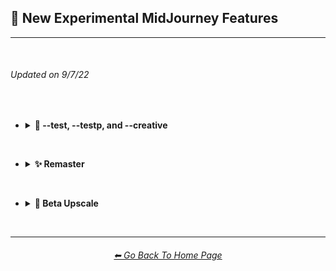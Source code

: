 <h2>🕋 New Experimental MidJourney Features</h2>

<hr><!--------------->

<br>

<h6><i>Updated on 9/7/22</i></h6>

<br>

- <details><summary><b>🧩 --test, --testp, and --creative</summary></b><p><div align="center">

    <table>
        <tr align=center valign=middle>
            <th>Style</th>
            <th width=180>--test</th>
            <th width=180>--test --creative</th>
            <th width=180>--testp</th>
            <th width=180>--testp --creative</th>
        </tr>
        <tr align=center valign=middle>
            <td>Supernova</td>
            <td>
                <img src="https://github.com/willwulfken/MidJourney-Styles-and-Keywords-Reference/blob/main/Images/Experimental_Midjourney_Features/test_and_testp_Comparison/test/Supernova.png?raw=true" width="256" />
            </td>
            <td>
                <img src="https://github.com/willwulfken/MidJourney-Styles-and-Keywords-Reference/blob/main/Images/Experimental_Midjourney_Features/test_and_testp_Comparison/test_creative/Supernova.png?raw=true" width="512" />
            </td>
            <td>
                <img src="https://github.com/willwulfken/MidJourney-Styles-and-Keywords-Reference/blob/main/Images/Experimental_Midjourney_Features/test_and_testp_Comparison/testp/Supernova.png?raw=true" width="512" />
            </td>
            <td>
                <img src="https://github.com/willwulfken/MidJourney-Styles-and-Keywords-Reference/blob/main/Images/Experimental_Midjourney_Features/test_and_testp_Comparison/testp_creative/Supernova.png?raw=true" width="512" />
            </td>
        </tr>
        <tr align=center valign=middle>
            <td>Chaotic</td>
            <td>
                <img src="https://github.com/willwulfken/MidJourney-Styles-and-Keywords-Reference/blob/main/Images/Experimental_Midjourney_Features/test_and_testp_Comparison/test/Chaotic.png?raw=true" width="256" />
            </td>
            <td>
                <img src="https://github.com/willwulfken/MidJourney-Styles-and-Keywords-Reference/blob/main/Images/Experimental_Midjourney_Features/test_and_testp_Comparison/test_creative/Chaotic.png?raw=true" width="512" />
            </td>
            <td>
                <img src="https://github.com/willwulfken/MidJourney-Styles-and-Keywords-Reference/blob/main/Images/Experimental_Midjourney_Features/test_and_testp_Comparison/testp/Chaotic.png?raw=true" width="512" />
            </td>
            <td>
                <img src="https://github.com/willwulfken/MidJourney-Styles-and-Keywords-Reference/blob/main/Images/Experimental_Midjourney_Features/test_and_testp_Comparison/testp_creative/Chaotic.png?raw=true" width="512" />
            </td>
        </tr>
        <tr align=center valign=middle>
            <td>Deep Dream</td>
            <td>
                <img src="https://github.com/willwulfken/MidJourney-Styles-and-Keywords-Reference/blob/main/Images/Experimental_Midjourney_Features/test_and_testp_Comparison/test/Deep_Dream.png?raw=true" width="256" />
            </td>
            <td>
                <img src="https://github.com/willwulfken/MidJourney-Styles-and-Keywords-Reference/blob/main/Images/Experimental_Midjourney_Features/test_and_testp_Comparison/test_creative/Deep_Dream.png?raw=true" width="512" />
            </td>
            <td>
                <img src="https://github.com/willwulfken/MidJourney-Styles-and-Keywords-Reference/blob/main/Images/Experimental_Midjourney_Features/test_and_testp_Comparison/testp/Deep_Dream.png?raw=true" width="512" />
            </td>
            <td>
                <img src="https://github.com/willwulfken/MidJourney-Styles-and-Keywords-Reference/blob/main/Images/Experimental_Midjourney_Features/test_and_testp_Comparison/testp_creative/Deep_Dream.png?raw=true" width="512" />
            </td>
        </tr>
        <tr align=center valign=middle>
            <td>Carved Lacquer</td>
            <td>
                <img src="https://github.com/willwulfken/MidJourney-Styles-and-Keywords-Reference/blob/main/Images/Experimental_Midjourney_Features/test_and_testp_Comparison/test/Carved_Lacquer.png?raw=true" width="256" />
            </td>
            <td>
                <img src="https://github.com/willwulfken/MidJourney-Styles-and-Keywords-Reference/blob/main/Images/Experimental_Midjourney_Features/test_and_testp_Comparison/test_creative/Carved_Lacquer.png?raw=true" width="512" />
            </td>
            <td>
                <img src="https://github.com/willwulfken/MidJourney-Styles-and-Keywords-Reference/blob/main/Images/Experimental_Midjourney_Features/test_and_testp_Comparison/testp/Carved_Lacquer.png?raw=true" width="512" />
            </td>
            <td>
                <img src="https://github.com/willwulfken/MidJourney-Styles-and-Keywords-Reference/blob/main/Images/Experimental_Midjourney_Features/test_and_testp_Comparison/testp_creative/Carved_Lacquer.png?raw=true" width="512" />
            </td>
        </tr>
        <tr align=center valign=middle>
            <td>Marker Art</td>
            <td>
                <img src="https://github.com/willwulfken/MidJourney-Styles-and-Keywords-Reference/blob/main/Images/Experimental_Midjourney_Features/test_and_testp_Comparison/test/Marker_Art.png?raw=true" width="256" />
            </td>
            <td>
                <img src="https://github.com/willwulfken/MidJourney-Styles-and-Keywords-Reference/blob/main/Images/Experimental_Midjourney_Features/test_and_testp_Comparison/test_creative/Marker_Art.png?raw=true" width="512" />
            </td>
            <td>
                <img src="https://github.com/willwulfken/MidJourney-Styles-and-Keywords-Reference/blob/main/Images/Experimental_Midjourney_Features/test_and_testp_Comparison/testp/Marker_Art.png?raw=true" width="512" />
            </td>
            <td>
                <img src="https://github.com/willwulfken/MidJourney-Styles-and-Keywords-Reference/blob/main/Images/Experimental_Midjourney_Features/test_and_testp_Comparison/testp_creative/Marker_Art.png?raw=true" width="512" />
            </td>
        </tr>
        <tr align=center valign=middle>
            <td>Lactarius-Indigo</td>
            <td>
                <img src="https://github.com/willwulfken/MidJourney-Styles-and-Keywords-Reference/blob/main/Images/Experimental_Midjourney_Features/test_and_testp_Comparison/test/Lactarius-Indigo.png?raw=true" width="256" />
            </td>
            <td>
                <img src="https://github.com/willwulfken/MidJourney-Styles-and-Keywords-Reference/blob/main/Images/Experimental_Midjourney_Features/test_and_testp_Comparison/test_creative/Lactarius-Indigo.png?raw=true" width="512" />
            </td>
            <td>
                <img src="https://github.com/willwulfken/MidJourney-Styles-and-Keywords-Reference/blob/main/Images/Experimental_Midjourney_Features/test_and_testp_Comparison/testp/Lactarius-Indigo.png?raw=true" width="512" />
            </td>
            <td>
                <img src="https://github.com/willwulfken/MidJourney-Styles-and-Keywords-Reference/blob/main/Images/Experimental_Midjourney_Features/test_and_testp_Comparison/testp_creative/Lactarius-Indigo.png?raw=true" width="512" />
            </td>
        </tr>
        <tr align=center valign=middle>
            <th>Style</th>
            <th width=180>--test</th>
            <th width=180>--test --creative</th>
            <th width=180>--testp</th>
            <th width=180>--testp --creative</th>
        </tr>
        <tr align=center valign=middle>
            <td>Liquid Crystal</td>
            <td>
                <img src="https://github.com/willwulfken/MidJourney-Styles-and-Keywords-Reference/blob/main/Images/Experimental_Midjourney_Features/test_and_testp_Comparison/test/Liquid_Crystal.png?raw=true" width="256" />
            </td>
            <td>
                <img src="https://github.com/willwulfken/MidJourney-Styles-and-Keywords-Reference/blob/main/Images/Experimental_Midjourney_Features/test_and_testp_Comparison/test_creative/Liquid_Crystal.png?raw=true" width="512" />
            </td>
            <td>
                <img src="https://github.com/willwulfken/MidJourney-Styles-and-Keywords-Reference/blob/main/Images/Experimental_Midjourney_Features/test_and_testp_Comparison/testp/Liquid_Crystal.png?raw=true" width="512" />
            </td>
            <td>
                <img src="https://github.com/willwulfken/MidJourney-Styles-and-Keywords-Reference/blob/main/Images/Experimental_Midjourney_Features/test_and_testp_Comparison/testp_creative/Liquid_Crystal.png?raw=true" width="512" />
            </td>
        </tr>
        <tr align=center valign=middle>
            <td>Milky Quartz</td>
            <td>
                <img src="https://github.com/willwulfken/MidJourney-Styles-and-Keywords-Reference/blob/main/Images/Experimental_Midjourney_Features/test_and_testp_Comparison/test/Milky_Quartz.png?raw=true" width="256" />
            </td>
            <td>
                <img src="https://github.com/willwulfken/MidJourney-Styles-and-Keywords-Reference/blob/main/Images/Experimental_Midjourney_Features/test_and_testp_Comparison/test_creative/Milky_Quartz.png?raw=true" width="512" />
            </td>
            <td>
                <img src="https://github.com/willwulfken/MidJourney-Styles-and-Keywords-Reference/blob/main/Images/Experimental_Midjourney_Features/test_and_testp_Comparison/testp/Milky_Quartz.png?raw=true" width="512" />
            </td>
            <td>
                <img src="https://github.com/willwulfken/MidJourney-Styles-and-Keywords-Reference/blob/main/Images/Experimental_Midjourney_Features/test_and_testp_Comparison/testp_creative/Milky_Quartz.png?raw=true" width="512" />
            </td>
        </tr>
        <tr align=center valign=middle>
            <td>Glow-In-The-Dark</td>
            <td>
                <img src="https://github.com/willwulfken/MidJourney-Styles-and-Keywords-Reference/blob/main/Images/Experimental_Midjourney_Features/test_and_testp_Comparison/test/Glow-In-The-Dark.png?raw=true" width="256" />
            </td>
            <td>
                <img src="https://github.com/willwulfken/MidJourney-Styles-and-Keywords-Reference/blob/main/Images/Experimental_Midjourney_Features/test_and_testp_Comparison/test_creative/Glow-In-The-Dark.png?raw=true" width="512" />
            </td>
            <td>
                <img src="https://github.com/willwulfken/MidJourney-Styles-and-Keywords-Reference/blob/main/Images/Experimental_Midjourney_Features/test_and_testp_Comparison/testp/Glow-In-The-Dark.png?raw=true" width="512" />
            </td>
            <td>
                <img src="https://github.com/willwulfken/MidJourney-Styles-and-Keywords-Reference/blob/main/Images/Experimental_Midjourney_Features/test_and_testp_Comparison/testp_creative/Glow-In-The-Dark.png?raw=true" width="512" />
            </td>
        </tr>
        <tr align=center valign=middle>
            <td>Clouds</td>
            <td>
                <img src="https://github.com/willwulfken/MidJourney-Styles-and-Keywords-Reference/blob/main/Images/Experimental_Midjourney_Features/test_and_testp_Comparison/test/Clouds.png?raw=true" width="256" />
            </td>
            <td>
                <img src="https://github.com/willwulfken/MidJourney-Styles-and-Keywords-Reference/blob/main/Images/Experimental_Midjourney_Features/test_and_testp_Comparison/test_creative/Clouds.png?raw=true" width="512" />
            </td>
            <td>
                <img src="https://github.com/willwulfken/MidJourney-Styles-and-Keywords-Reference/blob/main/Images/Experimental_Midjourney_Features/test_and_testp_Comparison/testp/Clouds.png?raw=true" width="512" />
            </td>
            <td>
                <img src="https://github.com/willwulfken/MidJourney-Styles-and-Keywords-Reference/blob/main/Images/Experimental_Midjourney_Features/test_and_testp_Comparison/testp_creative/Clouds.png?raw=true" width="512" />
            </td>
        </tr>
        <tr align=center valign=middle>
            <td>Cyan</td>
            <td>
                <img src="https://github.com/willwulfken/MidJourney-Styles-and-Keywords-Reference/blob/main/Images/Experimental_Midjourney_Features/test_and_testp_Comparison/test/Cyan.png?raw=true" width="256" />
            </td>
            <td>
                <img src="https://github.com/willwulfken/MidJourney-Styles-and-Keywords-Reference/blob/main/Images/Experimental_Midjourney_Features/test_and_testp_Comparison/test_creative/Cyan.png?raw=true" width="512" />
            </td>
            <td>
                <img src="https://github.com/willwulfken/MidJourney-Styles-and-Keywords-Reference/blob/main/Images/Experimental_Midjourney_Features/test_and_testp_Comparison/testp/Cyan.png?raw=true" width="512" />
            </td>
            <td>
                <img src="https://github.com/willwulfken/MidJourney-Styles-and-Keywords-Reference/blob/main/Images/Experimental_Midjourney_Features/test_and_testp_Comparison/testp_creative/Cyan.png?raw=true" width="512" />
            </td>
        </tr>
        <tr align=center valign=middle>
            <td>Aqua</td>
            <td>
                <img src="https://github.com/willwulfken/MidJourney-Styles-and-Keywords-Reference/blob/main/Images/Experimental_Midjourney_Features/test_and_testp_Comparison/test/Aqua.png?raw=true" width="256" />
            </td>
            <td>
                <img src="https://github.com/willwulfken/MidJourney-Styles-and-Keywords-Reference/blob/main/Images/Experimental_Midjourney_Features/test_and_testp_Comparison/test_creative/Aqua.png?raw=true" width="512" />
            </td>
            <td>
                <img src="https://github.com/willwulfken/MidJourney-Styles-and-Keywords-Reference/blob/main/Images/Experimental_Midjourney_Features/test_and_testp_Comparison/testp/Aqua.png?raw=true" width="512" />
            </td>
            <td>
                <img src="https://github.com/willwulfken/MidJourney-Styles-and-Keywords-Reference/blob/main/Images/Experimental_Midjourney_Features/test_and_testp_Comparison/testp_creative/Aqua.png?raw=true" width="512" />
            </td>
        </tr>
        <tr align=center valign=middle>
            <th>Style</th>
            <th width=180>--test</th>
            <th width=180>--test --creative</th>
            <th width=180>--testp</th>
            <th width=180>--testp --creative</th>
        </tr>
        <tr align=center valign=middle>
            <td>Technicolor</td>
            <td>
                <img src="https://github.com/willwulfken/MidJourney-Styles-and-Keywords-Reference/blob/main/Images/Experimental_Midjourney_Features/test_and_testp_Comparison/test/Technicolor.png?raw=true" width="256" />
            </td>
            <td>
                <img src="https://github.com/willwulfken/MidJourney-Styles-and-Keywords-Reference/blob/main/Images/Experimental_Midjourney_Features/test_and_testp_Comparison/test_creative/Technicolor.png?raw=true" width="512" />
            </td>
            <td>
                <img src="https://github.com/willwulfken/MidJourney-Styles-and-Keywords-Reference/blob/main/Images/Experimental_Midjourney_Features/test_and_testp_Comparison/testp/Technicolor.png?raw=true" width="512" />
            </td>
            <td>
                <img src="https://github.com/willwulfken/MidJourney-Styles-and-Keywords-Reference/blob/main/Images/Experimental_Midjourney_Features/test_and_testp_Comparison/testp_creative/Technicolor.png?raw=true" width="512" />
            </td>
        </tr>
        <tr align=center valign=middle>
            <td>Hexagonal</td>
            <td>
                <img src="https://github.com/willwulfken/MidJourney-Styles-and-Keywords-Reference/blob/main/Images/Experimental_Midjourney_Features/test_and_testp_Comparison/test/Hexagonal.png?raw=true" width="256" />
            </td>
            <td>
                <img src="https://github.com/willwulfken/MidJourney-Styles-and-Keywords-Reference/blob/main/Images/Experimental_Midjourney_Features/test_and_testp_Comparison/test_creative/Hexagonal.png?raw=true" width="512" />
            </td>
            <td>
                <img src="https://github.com/willwulfken/MidJourney-Styles-and-Keywords-Reference/blob/main/Images/Experimental_Midjourney_Features/test_and_testp_Comparison/testp/Hexagonal.png?raw=true" width="512" />
            </td>
            <td>
                <img src="https://github.com/willwulfken/MidJourney-Styles-and-Keywords-Reference/blob/main/Images/Experimental_Midjourney_Features/test_and_testp_Comparison/testp_creative/Hexagonal.png?raw=true" width="512" />
            </td>
        </tr>
        <tr align=center valign=middle>
            <td>4k</td>
            <td>
                <img src="https://github.com/willwulfken/MidJourney-Styles-and-Keywords-Reference/blob/main/Images/Experimental_Midjourney_Features/test_and_testp_Comparison/test/4k.png?raw=true" width="256" />
            </td>
            <td>
                <img src="https://github.com/willwulfken/MidJourney-Styles-and-Keywords-Reference/blob/main/Images/Experimental_Midjourney_Features/test_and_testp_Comparison/test_creative/4k.png?raw=true" width="512" />
            </td>
            <td>
                <img src="https://github.com/willwulfken/MidJourney-Styles-and-Keywords-Reference/blob/main/Images/Experimental_Midjourney_Features/test_and_testp_Comparison/testp/4k.png?raw=true" width="512" />
            </td>
            <td>
                <img src="https://github.com/willwulfken/MidJourney-Styles-and-Keywords-Reference/blob/main/Images/Experimental_Midjourney_Features/test_and_testp_Comparison/testp_creative/4k.png?raw=true" width="512" />
            </td>
        </tr>
        <tr align=center valign=middle>
            <td>CGA</td>
            <td>
                <img src="https://github.com/willwulfken/MidJourney-Styles-and-Keywords-Reference/blob/main/Images/Experimental_Midjourney_Features/test_and_testp_Comparison/test/CGA.png?raw=true" width="256" />
            </td>
            <td>
                <img src="https://github.com/willwulfken/MidJourney-Styles-and-Keywords-Reference/blob/main/Images/Experimental_Midjourney_Features/test_and_testp_Comparison/test_creative/CGA.png?raw=true" width="512" />
            </td>
            <td>
                <img src="https://github.com/willwulfken/MidJourney-Styles-and-Keywords-Reference/blob/main/Images/Experimental_Midjourney_Features/test_and_testp_Comparison/testp/CGA.png?raw=true" width="512" />
            </td>
            <td>
                <img src="https://github.com/willwulfken/MidJourney-Styles-and-Keywords-Reference/blob/main/Images/Experimental_Midjourney_Features/test_and_testp_Comparison/testp_creative/CGA.png?raw=true" width="512" />
            </td>
        </tr>
        <tr align=center valign=middle>
            <td>2-Dimensional</td>
            <td>
                <img src="https://github.com/willwulfken/MidJourney-Styles-and-Keywords-Reference/blob/main/Images/Experimental_Midjourney_Features/test_and_testp_Comparison/test/2-Dimensional.png?raw=true" width="256" />
            </td>
            <td>
                <img src="https://github.com/willwulfken/MidJourney-Styles-and-Keywords-Reference/blob/main/Images/Experimental_Midjourney_Features/test_and_testp_Comparison/test_creative/2-Dimensional.png?raw=true" width="512" />
            </td>
            <td>
                <img src="https://github.com/willwulfken/MidJourney-Styles-and-Keywords-Reference/blob/main/Images/Experimental_Midjourney_Features/test_and_testp_Comparison/testp/2-Dimensional.png?raw=true" width="512" />
            </td>
            <td>
                <img src="https://github.com/willwulfken/MidJourney-Styles-and-Keywords-Reference/blob/main/Images/Experimental_Midjourney_Features/test_and_testp_Comparison/testp_creative/2-Dimensional.png?raw=true" width="512" />
            </td>
        </tr>
        <tr align=center valign=middle>
            <td>Plasma Globe</td>
            <td>
                <img src="https://github.com/willwulfken/MidJourney-Styles-and-Keywords-Reference/blob/main/Images/Experimental_Midjourney_Features/test_and_testp_Comparison/test/Plasma_Globe.png?raw=true" width="256" />
            </td>
            <td>
                <img src="https://github.com/willwulfken/MidJourney-Styles-and-Keywords-Reference/blob/main/Images/Experimental_Midjourney_Features/test_and_testp_Comparison/test_creative/Plasma_Globe.png?raw=true" width="512" />
            </td>
            <td>
                <img src="https://github.com/willwulfken/MidJourney-Styles-and-Keywords-Reference/blob/main/Images/Experimental_Midjourney_Features/test_and_testp_Comparison/testp/Plasma_Globe.png?raw=true" width="512" />
            </td>
            <td>
                <img src="https://github.com/willwulfken/MidJourney-Styles-and-Keywords-Reference/blob/main/Images/Experimental_Midjourney_Features/test_and_testp_Comparison/testp_creative/Plasma_Globe.png?raw=true" width="512" />
            </td>
        </tr>
        <tr align=center valign=middle>
            <th>Style</th>
            <th width=180>--test</th>
            <th width=180>--test --creative</th>
            <th width=180>--testp</th>
            <th width=180>--testp --creative</th>
        </tr>
        <tr align=center valign=middle>
            <td>Ray Tracing Reflections</td>
            <td>
                <img src="https://github.com/willwulfken/MidJourney-Styles-and-Keywords-Reference/blob/main/Images/Experimental_Midjourney_Features/test_and_testp_Comparison/test/Ray_Tracing_Reflections.png?raw=true" width="256" />
            </td>
            <td>
                <img src="https://github.com/willwulfken/MidJourney-Styles-and-Keywords-Reference/blob/main/Images/Experimental_Midjourney_Features/test_and_testp_Comparison/test_creative/Ray_Tracing_Reflections.png?raw=true" width="512" />
            </td>
            <td>
                <img src="https://github.com/willwulfken/MidJourney-Styles-and-Keywords-Reference/blob/main/Images/Experimental_Midjourney_Features/test_and_testp_Comparison/testp/Ray_Tracing_Reflections.png?raw=true" width="512" />
            </td>
            <td>
                <img src="https://github.com/willwulfken/MidJourney-Styles-and-Keywords-Reference/blob/main/Images/Experimental_Midjourney_Features/test_and_testp_Comparison/testp_creative/Ray_Tracing_Reflections.png?raw=true" width="512" />
            </td>
        </tr>
        <tr align=center valign=middle>
            <td>Chromatic Aberration</td>
            <td>
                <img src="https://github.com/willwulfken/MidJourney-Styles-and-Keywords-Reference/blob/main/Images/Experimental_Midjourney_Features/test_and_testp_Comparison/test/Chromatic_Aberration.png?raw=true" width="256" />
            </td>
            <td>
                <img src="https://github.com/willwulfken/MidJourney-Styles-and-Keywords-Reference/blob/main/Images/Experimental_Midjourney_Features/test_and_testp_Comparison/test_creative/Chromatic_Aberration.png?raw=true" width="512" />
            </td>
            <td>
                <img src="https://github.com/willwulfken/MidJourney-Styles-and-Keywords-Reference/blob/main/Images/Experimental_Midjourney_Features/test_and_testp_Comparison/testp/Chromatic_Aberration.png?raw=true" width="512" />
            </td>
            <td>
                <img src="https://github.com/willwulfken/MidJourney-Styles-and-Keywords-Reference/blob/main/Images/Experimental_Midjourney_Features/test_and_testp_Comparison/testp_creative/Chromatic_Aberration.png?raw=true" width="512" />
            </td>
        </tr>
        <tr align=center valign=middle>
            <td>Cinematic</td>
            <td>
                <img src="https://github.com/willwulfken/MidJourney-Styles-and-Keywords-Reference/blob/main/Images/Experimental_Midjourney_Features/test_and_testp_Comparison/test/Cinematic.png?raw=true" width="256" />
            </td>
            <td>
                <img src="https://github.com/willwulfken/MidJourney-Styles-and-Keywords-Reference/blob/main/Images/Experimental_Midjourney_Features/test_and_testp_Comparison/test_creative/Cinematic.png?raw=true" width="512" />
            </td>
            <td>
                <img src="https://github.com/willwulfken/MidJourney-Styles-and-Keywords-Reference/blob/main/Images/Experimental_Midjourney_Features/test_and_testp_Comparison/testp/Cinematic.png?raw=true" width="512" />
            </td>
            <td>
                <img src="https://github.com/willwulfken/MidJourney-Styles-and-Keywords-Reference/blob/main/Images/Experimental_Midjourney_Features/test_and_testp_Comparison/testp_creative/Cinematic.png?raw=true" width="512" />
            </td>
        </tr>
        <tr align=center valign=middle>
            <td>Happy</td>
            <td>
                <img src="https://github.com/willwulfken/MidJourney-Styles-and-Keywords-Reference/blob/main/Images/Experimental_Midjourney_Features/test_and_testp_Comparison/test/Happy.png?raw=true" width="256" />
            </td>
            <td>
                <img src="https://github.com/willwulfken/MidJourney-Styles-and-Keywords-Reference/blob/main/Images/Experimental_Midjourney_Features/test_and_testp_Comparison/test_creative/Happy.png?raw=true" width="512" />
            </td>
            <td>
                <img src="https://github.com/willwulfken/MidJourney-Styles-and-Keywords-Reference/blob/main/Images/Experimental_Midjourney_Features/test_and_testp_Comparison/testp/Happy.png?raw=true" width="512" />
            </td>
            <td>
                <img src="https://github.com/willwulfken/MidJourney-Styles-and-Keywords-Reference/blob/main/Images/Experimental_Midjourney_Features/test_and_testp_Comparison/testp_creative/Happy.png?raw=true" width="512" />
            </td>
        </tr>
    </table>

</div></p></details>

<br>

- <details><summary><b>✨ Remaster</summary></b><p><div align="center">

    <table>
        <tr align=center valign=middle>
            <th>Style</th>
            <th width=180>Original</th>
            <th width=180>Upscale</th>
            <th width=180>Remaster</th>
            <th width=180>Remaster Upscale</th>
        </tr>
        <tr align=center valign=middle>
            <td>Supernova</td>
            <td>
                <img src="https://github.com/willwulfken/MidJourney-Styles-and-Keywords-Reference/blob/main/Images/Experimental_Midjourney_Features/Remaster_and_Upscale_Beta/Original/Supernova.png?raw=true" width="256" />
            </td>
            <td>
                <img src="https://github.com/willwulfken/MidJourney-Styles-and-Keywords-Reference/blob/main/Images/Experimental_Midjourney_Features/Remaster_and_Upscale_Beta/Upscale/Supernova.png?raw=true" width="512" />
            </td>
            <td>
                <img src="https://github.com/willwulfken/MidJourney-Styles-and-Keywords-Reference/blob/main/Images/Experimental_Midjourney_Features/Remaster_and_Upscale_Beta/Remaster/Supernova.png?raw=true" width="512" />
            </td>
            <td>
                <img src="https://github.com/willwulfken/MidJourney-Styles-and-Keywords-Reference/blob/main/Images/Experimental_Midjourney_Features/Remaster_and_Upscale_Beta/Remaster_Upscale/Supernova.png?raw=true" width="512" />
            </td>
        </tr>
        <tr align=center valign=middle>
            <td>Chaotic</td>
            <td>
                <img src="https://github.com/willwulfken/MidJourney-Styles-and-Keywords-Reference/blob/main/Images/Experimental_Midjourney_Features/Remaster_and_Upscale_Beta/Original/Chaotic.png?raw=true" width="256" />
            </td>
            <td>
                <img src="https://github.com/willwulfken/MidJourney-Styles-and-Keywords-Reference/blob/main/Images/Experimental_Midjourney_Features/Remaster_and_Upscale_Beta/Upscale/Chaotic.png?raw=true" width="512" />
            </td>
            <td>
                <img src="https://github.com/willwulfken/MidJourney-Styles-and-Keywords-Reference/blob/main/Images/Experimental_Midjourney_Features/Remaster_and_Upscale_Beta/Remaster/Chaotic.png?raw=true" width="512" />
            </td>
            <td>
                <img src="https://github.com/willwulfken/MidJourney-Styles-and-Keywords-Reference/blob/main/Images/Experimental_Midjourney_Features/Remaster_and_Upscale_Beta/Remaster_Upscale/Chaotic.png?raw=true" width="512" />
            </td>
        </tr>
        <tr align=center valign=middle>
            <td>Deep Dream</td>
            <td>
                <img src="https://github.com/willwulfken/MidJourney-Styles-and-Keywords-Reference/blob/main/Images/Experimental_Midjourney_Features/Remaster_and_Upscale_Beta/Original/Deep_Dream.png?raw=true" width="256" />
            </td>
            <td>
                <img src="https://github.com/willwulfken/MidJourney-Styles-and-Keywords-Reference/blob/main/Images/Experimental_Midjourney_Features/Remaster_and_Upscale_Beta/Upscale/Deep_Dream.png?raw=true" width="512" />
            </td>
            <td>
                <img src="https://github.com/willwulfken/MidJourney-Styles-and-Keywords-Reference/blob/main/Images/Experimental_Midjourney_Features/Remaster_and_Upscale_Beta/Remaster/Deep_Dream.png?raw=true" width="512" />
            </td>
            <td>
                <img src="https://github.com/willwulfken/MidJourney-Styles-and-Keywords-Reference/blob/main/Images/Experimental_Midjourney_Features/Remaster_and_Upscale_Beta/Remaster_Upscale/Deep_Dream.png?raw=true" width="512" />
            </td>
        </tr>
        <tr align=center valign=middle>
            <td>Carved Lacquer</td>
            <td>
                <img src="https://github.com/willwulfken/MidJourney-Styles-and-Keywords-Reference/blob/main/Images/Experimental_Midjourney_Features/Remaster_and_Upscale_Beta/Original/Carved_Lacquer.png?raw=true" width="256" />
            </td>
            <td>
                <img src="https://github.com/willwulfken/MidJourney-Styles-and-Keywords-Reference/blob/main/Images/Experimental_Midjourney_Features/Remaster_and_Upscale_Beta/Upscale/Carved_Lacquer.png?raw=true" width="512" />
            </td>
            <td>
                <img src="https://github.com/willwulfken/MidJourney-Styles-and-Keywords-Reference/blob/main/Images/Experimental_Midjourney_Features/Remaster_and_Upscale_Beta/Remaster/Carved_Lacquer.png?raw=true" width="512" />
            </td>
            <td>
                <img src="https://github.com/willwulfken/MidJourney-Styles-and-Keywords-Reference/blob/main/Images/Experimental_Midjourney_Features/Remaster_and_Upscale_Beta/Remaster_Upscale/Carved_Lacquer.png?raw=true" width="512" />
            </td>
        </tr>
        <tr align=center valign=middle>
            <td>Marker Art</td>
            <td>
                <img src="https://github.com/willwulfken/MidJourney-Styles-and-Keywords-Reference/blob/main/Images/Experimental_Midjourney_Features/Remaster_and_Upscale_Beta/Original/Marker_Art.png?raw=true" width="256" />
            </td>
            <td>
                <img src="https://github.com/willwulfken/MidJourney-Styles-and-Keywords-Reference/blob/main/Images/Experimental_Midjourney_Features/Remaster_and_Upscale_Beta/Upscale/Marker_Art.png?raw=true" width="512" />
            </td>
            <td>
                <img src="https://github.com/willwulfken/MidJourney-Styles-and-Keywords-Reference/blob/main/Images/Experimental_Midjourney_Features/Remaster_and_Upscale_Beta/Remaster/Marker_Art.png?raw=true" width="512" />
            </td>
            <td>
                <img src="https://github.com/willwulfken/MidJourney-Styles-and-Keywords-Reference/blob/main/Images/Experimental_Midjourney_Features/Remaster_and_Upscale_Beta/Remaster_Upscale/Marker_Art.png?raw=true" width="512" />
            </td>
        </tr>
        <tr align=center valign=middle>
            <td>Lactarius-Indigo</td>
            <td>
                <img src="https://github.com/willwulfken/MidJourney-Styles-and-Keywords-Reference/blob/main/Images/Experimental_Midjourney_Features/Remaster_and_Upscale_Beta/Original/Lactarius-Indigo.png?raw=true" width="256" />
            </td>
            <td>
                <img src="https://github.com/willwulfken/MidJourney-Styles-and-Keywords-Reference/blob/main/Images/Experimental_Midjourney_Features/Remaster_and_Upscale_Beta/Upscale/Lactarius-Indigo.png?raw=true" width="512" />
            </td>
            <td>
                <img src="https://github.com/willwulfken/MidJourney-Styles-and-Keywords-Reference/blob/main/Images/Experimental_Midjourney_Features/Remaster_and_Upscale_Beta/Remaster/Lactarius-Indigo.png?raw=true" width="512" />
            </td>
            <td>
                <img src="https://github.com/willwulfken/MidJourney-Styles-and-Keywords-Reference/blob/main/Images/Experimental_Midjourney_Features/Remaster_and_Upscale_Beta/Remaster_Upscale/Lactarius-Indigo.png?raw=true" width="512" />
            </td>
        </tr>
        <tr align=center valign=middle>
            <th>Style</th>
            <th width=180>Original</th>
            <th width=180>Upscale</th>
            <th width=180>Remaster</th>
            <th width=180>Remaster Upscale</th>
        </tr>
        <tr align=center valign=middle>
            <td>Liquid Crystal</td>
            <td>
                <img src="https://github.com/willwulfken/MidJourney-Styles-and-Keywords-Reference/blob/main/Images/Experimental_Midjourney_Features/Remaster_and_Upscale_Beta/Original/Liquid_Crystal.png?raw=true" width="256" />
            </td>
            <td>
                <img src="https://github.com/willwulfken/MidJourney-Styles-and-Keywords-Reference/blob/main/Images/Experimental_Midjourney_Features/Remaster_and_Upscale_Beta/Upscale/Liquid_Crystal.png?raw=true" width="512" />
            </td>
            <td>
                <img src="https://github.com/willwulfken/MidJourney-Styles-and-Keywords-Reference/blob/main/Images/Experimental_Midjourney_Features/Remaster_and_Upscale_Beta/Remaster/Liquid_Crystal.png?raw=true" width="512" />
            </td>
            <td>
                <img src="https://github.com/willwulfken/MidJourney-Styles-and-Keywords-Reference/blob/main/Images/Experimental_Midjourney_Features/Remaster_and_Upscale_Beta/Remaster_Upscale/Liquid_Crystal.png?raw=true" width="512" />
            </td>
        </tr>
        <tr align=center valign=middle>
            <td>Milky Quartz</td>
            <td>
                <img src="https://github.com/willwulfken/MidJourney-Styles-and-Keywords-Reference/blob/main/Images/Experimental_Midjourney_Features/Remaster_and_Upscale_Beta/Original/Milky_Quartz.png?raw=true" width="256" />
            </td>
            <td>
                <img src="https://github.com/willwulfken/MidJourney-Styles-and-Keywords-Reference/blob/main/Images/Experimental_Midjourney_Features/Remaster_and_Upscale_Beta/Upscale/Milky_Quartz.png?raw=true" width="512" />
            </td>
            <td>
                <img src="https://github.com/willwulfken/MidJourney-Styles-and-Keywords-Reference/blob/main/Images/Experimental_Midjourney_Features/Remaster_and_Upscale_Beta/Remaster/Milky_Quartz.png?raw=true" width="512" />
            </td>
            <td>
                <img src="https://github.com/willwulfken/MidJourney-Styles-and-Keywords-Reference/blob/main/Images/Experimental_Midjourney_Features/Remaster_and_Upscale_Beta/Remaster_Upscale/Milky_Quartz.png?raw=true" width="512" />
            </td>
        </tr>
        <tr align=center valign=middle>
            <td>Glow-In-The-Dark</td>
            <td>
                <img src="https://github.com/willwulfken/MidJourney-Styles-and-Keywords-Reference/blob/main/Images/Experimental_Midjourney_Features/Remaster_and_Upscale_Beta/Original/Glow-In-The-Dark.png?raw=true" width="256" />
            </td>
            <td>
                <img src="https://github.com/willwulfken/MidJourney-Styles-and-Keywords-Reference/blob/main/Images/Experimental_Midjourney_Features/Remaster_and_Upscale_Beta/Upscale/Glow-In-The-Dark.png?raw=true" width="512" />
            </td>
            <td>
                <img src="https://github.com/willwulfken/MidJourney-Styles-and-Keywords-Reference/blob/main/Images/Experimental_Midjourney_Features/Remaster_and_Upscale_Beta/Remaster/Glow-In-The-Dark.png?raw=true" width="512" />
            </td>
            <td>
                <img src="https://github.com/willwulfken/MidJourney-Styles-and-Keywords-Reference/blob/main/Images/Experimental_Midjourney_Features/Remaster_and_Upscale_Beta/Remaster_Upscale/Glow-In-The-Dark.png?raw=true" width="512" />
            </td>
        </tr>
        <tr align=center valign=middle>
            <td>Clouds</td>
            <td>
                <img src="https://github.com/willwulfken/MidJourney-Styles-and-Keywords-Reference/blob/main/Images/Experimental_Midjourney_Features/Remaster_and_Upscale_Beta/Original/Clouds.png?raw=true" width="256" />
            </td>
            <td>
                <img src="https://github.com/willwulfken/MidJourney-Styles-and-Keywords-Reference/blob/main/Images/Experimental_Midjourney_Features/Remaster_and_Upscale_Beta/Upscale/Clouds.png?raw=true" width="512" />
            </td>
            <td>
                <img src="https://github.com/willwulfken/MidJourney-Styles-and-Keywords-Reference/blob/main/Images/Experimental_Midjourney_Features/Remaster_and_Upscale_Beta/Remaster/Clouds.png?raw=true" width="512" />
            </td>
            <td>
                <img src="https://github.com/willwulfken/MidJourney-Styles-and-Keywords-Reference/blob/main/Images/Experimental_Midjourney_Features/Remaster_and_Upscale_Beta/Remaster_Upscale/Clouds.png?raw=true" width="512" />
            </td>
        </tr>
        <tr align=center valign=middle>
            <td>Cyan</td>
            <td>
                <img src="https://github.com/willwulfken/MidJourney-Styles-and-Keywords-Reference/blob/main/Images/Experimental_Midjourney_Features/Remaster_and_Upscale_Beta/Original/Cyan.png?raw=true" width="256" />
            </td>
            <td>
                <img src="https://github.com/willwulfken/MidJourney-Styles-and-Keywords-Reference/blob/main/Images/Experimental_Midjourney_Features/Remaster_and_Upscale_Beta/Upscale/Cyan.png?raw=true" width="512" />
            </td>
            <td>
                <img src="https://github.com/willwulfken/MidJourney-Styles-and-Keywords-Reference/blob/main/Images/Experimental_Midjourney_Features/Remaster_and_Upscale_Beta/Remaster/Cyan.png?raw=true" width="512" />
            </td>
            <td>
                <img src="https://github.com/willwulfken/MidJourney-Styles-and-Keywords-Reference/blob/main/Images/Experimental_Midjourney_Features/Remaster_and_Upscale_Beta/Remaster_Upscale/Cyan.png?raw=true" width="512" />
            </td>
        </tr>
        <tr align=center valign=middle>
            <td>Aqua</td>
            <td>
                <img src="https://github.com/willwulfken/MidJourney-Styles-and-Keywords-Reference/blob/main/Images/Experimental_Midjourney_Features/Remaster_and_Upscale_Beta/Original/Aqua.png?raw=true" width="256" />
            </td>
            <td>
                <img src="https://github.com/willwulfken/MidJourney-Styles-and-Keywords-Reference/blob/main/Images/Experimental_Midjourney_Features/Remaster_and_Upscale_Beta/Upscale/Aqua.png?raw=true" width="512" />
            </td>
            <td>
                <img src="https://github.com/willwulfken/MidJourney-Styles-and-Keywords-Reference/blob/main/Images/Experimental_Midjourney_Features/Remaster_and_Upscale_Beta/Remaster/Aqua.png?raw=true" width="512" />
            </td>
            <td>
                <img src="https://github.com/willwulfken/MidJourney-Styles-and-Keywords-Reference/blob/main/Images/Experimental_Midjourney_Features/Remaster_and_Upscale_Beta/Remaster_Upscale/Aqua.png?raw=true" width="512" />
            </td>
        </tr>
        <tr align=center valign=middle>
            <th>Style</th>
            <th width=180>Original</th>
            <th width=180>Upscale</th>
            <th width=180>Remaster</th>
            <th width=180>Remaster Upscale</th>
        </tr>
        <tr align=center valign=middle>
            <td>Technicolor</td>
            <td>
                <img src="https://github.com/willwulfken/MidJourney-Styles-and-Keywords-Reference/blob/main/Images/Experimental_Midjourney_Features/Remaster_and_Upscale_Beta/Original/Technicolor.png?raw=true" width="256" />
            </td>
            <td>
                <img src="https://github.com/willwulfken/MidJourney-Styles-and-Keywords-Reference/blob/main/Images/Experimental_Midjourney_Features/Remaster_and_Upscale_Beta/Upscale/Technicolor.png?raw=true" width="512" />
            </td>
            <td>
                <img src="https://github.com/willwulfken/MidJourney-Styles-and-Keywords-Reference/blob/main/Images/Experimental_Midjourney_Features/Remaster_and_Upscale_Beta/Remaster/Technicolor.png?raw=true" width="512" />
            </td>
            <td>
                <img src="https://github.com/willwulfken/MidJourney-Styles-and-Keywords-Reference/blob/main/Images/Experimental_Midjourney_Features/Remaster_and_Upscale_Beta/Remaster_Upscale/Technicolor.png?raw=true" width="512" />
            </td>
        </tr>
        <tr align=center valign=middle>
            <td>Hexagonal</td>
            <td>
                <img src="https://github.com/willwulfken/MidJourney-Styles-and-Keywords-Reference/blob/main/Images/Experimental_Midjourney_Features/Remaster_and_Upscale_Beta/Original/Hexagonal.png?raw=true" width="256" />
            </td>
            <td>
                <img src="https://github.com/willwulfken/MidJourney-Styles-and-Keywords-Reference/blob/main/Images/Experimental_Midjourney_Features/Remaster_and_Upscale_Beta/Upscale/Hexagonal.png?raw=true" width="512" />
            </td>
            <td>
                <img src="https://github.com/willwulfken/MidJourney-Styles-and-Keywords-Reference/blob/main/Images/Experimental_Midjourney_Features/Remaster_and_Upscale_Beta/Remaster/Hexagonal.png?raw=true" width="512" />
            </td>
            <td>
                <img src="https://github.com/willwulfken/MidJourney-Styles-and-Keywords-Reference/blob/main/Images/Experimental_Midjourney_Features/Remaster_and_Upscale_Beta/Remaster_Upscale/Hexagonal.png?raw=true" width="512" />
            </td>
        </tr>
        <tr align=center valign=middle>
            <td>4k</td>
            <td>
                <img src="https://github.com/willwulfken/MidJourney-Styles-and-Keywords-Reference/blob/main/Images/Experimental_Midjourney_Features/Remaster_and_Upscale_Beta/Original/4k.png?raw=true" width="256" />
            </td>
            <td>
                <img src="https://github.com/willwulfken/MidJourney-Styles-and-Keywords-Reference/blob/main/Images/Experimental_Midjourney_Features/Remaster_and_Upscale_Beta/Upscale/4k.png?raw=true" width="512" />
            </td>
            <td>
                <img src="https://github.com/willwulfken/MidJourney-Styles-and-Keywords-Reference/blob/main/Images/Experimental_Midjourney_Features/Remaster_and_Upscale_Beta/Remaster/4k.png?raw=true" width="512" />
            </td>
            <td>
                <img src="https://github.com/willwulfken/MidJourney-Styles-and-Keywords-Reference/blob/main/Images/Experimental_Midjourney_Features/Remaster_and_Upscale_Beta/Remaster_Upscale/4k.png?raw=true" width="512" />
            </td>
        </tr>
        <tr align=center valign=middle>
            <td>CGA</td>
            <td>
                <img src="https://github.com/willwulfken/MidJourney-Styles-and-Keywords-Reference/blob/main/Images/Experimental_Midjourney_Features/Remaster_and_Upscale_Beta/Original/CGA.png?raw=true" width="256" />
            </td>
            <td>
                <img src="https://github.com/willwulfken/MidJourney-Styles-and-Keywords-Reference/blob/main/Images/Experimental_Midjourney_Features/Remaster_and_Upscale_Beta/Upscale/CGA.png?raw=true" width="512" />
            </td>
            <td>
                <img src="https://github.com/willwulfken/MidJourney-Styles-and-Keywords-Reference/blob/main/Images/Experimental_Midjourney_Features/Remaster_and_Upscale_Beta/Remaster/CGA.png?raw=true" width="512" />
            </td>
            <td>
                <img src="https://github.com/willwulfken/MidJourney-Styles-and-Keywords-Reference/blob/main/Images/Experimental_Midjourney_Features/Remaster_and_Upscale_Beta/Remaster_Upscale/CGA.png?raw=true" width="512" />
            </td>
        </tr>
        <tr align=center valign=middle>
            <td>2-Dimensional</td>
            <td>
                <img src="https://github.com/willwulfken/MidJourney-Styles-and-Keywords-Reference/blob/main/Images/Experimental_Midjourney_Features/Remaster_and_Upscale_Beta/Original/2-Dimensional.png?raw=true" width="256" />
            </td>
            <td>
                <img src="https://github.com/willwulfken/MidJourney-Styles-and-Keywords-Reference/blob/main/Images/Experimental_Midjourney_Features/Remaster_and_Upscale_Beta/Upscale/2-Dimensional.png?raw=true" width="512" />
            </td>
            <td>
                <img src="https://github.com/willwulfken/MidJourney-Styles-and-Keywords-Reference/blob/main/Images/Experimental_Midjourney_Features/Remaster_and_Upscale_Beta/Remaster/2-Dimensional.png?raw=true" width="512" />
            </td>
            <td>
                <img src="https://github.com/willwulfken/MidJourney-Styles-and-Keywords-Reference/blob/main/Images/Experimental_Midjourney_Features/Remaster_and_Upscale_Beta/Remaster_Upscale/2-Dimensional.png?raw=true" width="512" />
            </td>
        </tr>
        <tr align=center valign=middle>
            <td>Plasma Globe</td>
            <td>
                <img src="https://github.com/willwulfken/MidJourney-Styles-and-Keywords-Reference/blob/main/Images/Experimental_Midjourney_Features/Remaster_and_Upscale_Beta/Original/Plasma_Globe.png?raw=true" width="256" />
            </td>
            <td>
                <img src="https://github.com/willwulfken/MidJourney-Styles-and-Keywords-Reference/blob/main/Images/Experimental_Midjourney_Features/Remaster_and_Upscale_Beta/Upscale/Plasma_Globe.png?raw=true" width="512" />
            </td>
            <td>
                <img src="https://github.com/willwulfken/MidJourney-Styles-and-Keywords-Reference/blob/main/Images/Experimental_Midjourney_Features/Remaster_and_Upscale_Beta/Remaster/Plasma_Globe.png?raw=true" width="512" />
            </td>
            <td>
                <img src="https://github.com/willwulfken/MidJourney-Styles-and-Keywords-Reference/blob/main/Images/Experimental_Midjourney_Features/Remaster_and_Upscale_Beta/Remaster_Upscale/Plasma_Globe.png?raw=true" width="512" />
            </td>
        </tr>
        <tr align=center valign=middle>
            <th>Style</th>
            <th width=180>Original</th>
            <th width=180>Upscale</th>
            <th width=180>Remaster</th>
            <th width=180>Remaster Upscale</th>
        </tr>
        <tr align=center valign=middle>
            <td>Ray Tracing Reflections</td>
            <td>
                <img src="https://github.com/willwulfken/MidJourney-Styles-and-Keywords-Reference/blob/main/Images/Experimental_Midjourney_Features/Remaster_and_Upscale_Beta/Original/Ray_Tracing_Reflections.png?raw=true" width="256" />
            </td>
            <td>
                <img src="https://github.com/willwulfken/MidJourney-Styles-and-Keywords-Reference/blob/main/Images/Experimental_Midjourney_Features/Remaster_and_Upscale_Beta/Upscale/Ray_Tracing_Reflections.png?raw=true" width="512" />
            </td>
            <td>
                <img src="https://github.com/willwulfken/MidJourney-Styles-and-Keywords-Reference/blob/main/Images/Experimental_Midjourney_Features/Remaster_and_Upscale_Beta/Remaster/Ray_Tracing_Reflections.png?raw=true" width="512" />
            </td>
            <td>
                <img src="https://github.com/willwulfken/MidJourney-Styles-and-Keywords-Reference/blob/main/Images/Experimental_Midjourney_Features/Remaster_and_Upscale_Beta/Remaster_Upscale/Ray_Tracing_Reflections.png?raw=true" width="512" />
            </td>
        </tr>
        <tr align=center valign=middle>
            <td>Chromatic Aberration</td>
            <td>
                <img src="https://github.com/willwulfken/MidJourney-Styles-and-Keywords-Reference/blob/main/Images/Experimental_Midjourney_Features/Remaster_and_Upscale_Beta/Original/Chromatic_Aberration.png?raw=true" width="256" />
            </td>
            <td>
                <img src="https://github.com/willwulfken/MidJourney-Styles-and-Keywords-Reference/blob/main/Images/Experimental_Midjourney_Features/Remaster_and_Upscale_Beta/Upscale/Chromatic_Aberration.png?raw=true" width="512" />
            </td>
            <td>
                <img src="https://github.com/willwulfken/MidJourney-Styles-and-Keywords-Reference/blob/main/Images/Experimental_Midjourney_Features/Remaster_and_Upscale_Beta/Remaster/Chromatic_Aberration.png?raw=true" width="512" />
            </td>
            <td>
                <img src="https://github.com/willwulfken/MidJourney-Styles-and-Keywords-Reference/blob/main/Images/Experimental_Midjourney_Features/Remaster_and_Upscale_Beta/Remaster_Upscale/Chromatic_Aberration.png?raw=true" width="512" />
            </td>
        </tr>
        <tr align=center valign=middle>
            <td>Cinematic</td>
            <td>
                <img src="https://github.com/willwulfken/MidJourney-Styles-and-Keywords-Reference/blob/main/Images/Experimental_Midjourney_Features/Remaster_and_Upscale_Beta/Original/Cinematic.png?raw=true" width="256" />
            </td>
            <td>
                <img src="https://github.com/willwulfken/MidJourney-Styles-and-Keywords-Reference/blob/main/Images/Experimental_Midjourney_Features/Remaster_and_Upscale_Beta/Upscale/Cinematic.png?raw=true" width="512" />
            </td>
            <td>
                <img src="https://github.com/willwulfken/MidJourney-Styles-and-Keywords-Reference/blob/main/Images/Experimental_Midjourney_Features/Remaster_and_Upscale_Beta/Remaster/Cinematic.png?raw=true" width="512" />
            </td>
            <td>
                <img src="https://github.com/willwulfken/MidJourney-Styles-and-Keywords-Reference/blob/main/Images/Experimental_Midjourney_Features/Remaster_and_Upscale_Beta/Remaster_Upscale/Cinematic.png?raw=true" width="512" />
            </td>
        </tr>
        <tr align=center valign=middle>
            <td>Happy</td>
            <td>
                <img src="https://github.com/willwulfken/MidJourney-Styles-and-Keywords-Reference/blob/main/Images/Experimental_Midjourney_Features/Remaster_and_Upscale_Beta/Original/Happy.png?raw=true" width="256" />
            </td>
            <td>
                <img src="https://github.com/willwulfken/MidJourney-Styles-and-Keywords-Reference/blob/main/Images/Experimental_Midjourney_Features/Remaster_and_Upscale_Beta/Upscale/Happy.png?raw=true" width="512" />
            </td>
            <td>
                <img src="https://github.com/willwulfken/MidJourney-Styles-and-Keywords-Reference/blob/main/Images/Experimental_Midjourney_Features/Remaster_and_Upscale_Beta/Remaster/Happy.png?raw=true" width="512" />
            </td>
            <td>
                <img src="https://github.com/willwulfken/MidJourney-Styles-and-Keywords-Reference/blob/main/Images/Experimental_Midjourney_Features/Remaster_and_Upscale_Beta/Remaster_Upscale/Happy.png?raw=true" width="512" />
            </td>
        </tr>
    </table>

</div></p></details>

<br>

- <details><summary><b>🚀 Beta Upscale</summary></b><p><div align="center">

    <table>
        <tr align=center valign=middle>
            <th>Style</th>
            <th width=180>Original</th>
            <th width=180>Upscale</th>
            <th width=180>Light Upscale</th>
            <th width=180>Beta Upscale</th>
        </tr>
        <tr align=center valign=middle>
            <td>Supernova</td>
            <td>
                <img src="https://github.com/willwulfken/MidJourney-Styles-and-Keywords-Reference/blob/main/Images/Experimental_Midjourney_Features/Remaster_and_Upscale_Beta/Original/Supernova.png?raw=true" width="256" />
            </td>
            <td>
                <img src="https://github.com/willwulfken/MidJourney-Styles-and-Keywords-Reference/blob/main/Images/Experimental_Midjourney_Features/Remaster_and_Upscale_Beta/Upscale/Supernova.png?raw=true" width="512" />
            </td>
            <td>
                <img src="https://github.com/willwulfken/MidJourney-Styles-and-Keywords-Reference/blob/main/Images/Experimental_Midjourney_Features/Remaster_and_Upscale_Beta/Light_Upscale/Supernova.png?raw=true" width="512" />
            </td>
            <td>
                <img src="https://github.com/willwulfken/MidJourney-Styles-and-Keywords-Reference/blob/main/Images/Experimental_Midjourney_Features/Remaster_and_Upscale_Beta/Beta_Upscale/Supernova.png?raw=true" width="512" />
            </td>
        </tr>
        <tr align=center valign=middle>
            <td>Chaotic</td>
            <td>
                <img src="https://github.com/willwulfken/MidJourney-Styles-and-Keywords-Reference/blob/main/Images/Experimental_Midjourney_Features/Remaster_and_Upscale_Beta/Original/Chaotic.png?raw=true" width="256" />
            </td>
            <td>
                <img src="https://github.com/willwulfken/MidJourney-Styles-and-Keywords-Reference/blob/main/Images/Experimental_Midjourney_Features/Remaster_and_Upscale_Beta/Upscale/Chaotic.png?raw=true" width="512" />
            </td>
            <td>
                <img src="https://github.com/willwulfken/MidJourney-Styles-and-Keywords-Reference/blob/main/Images/Experimental_Midjourney_Features/Remaster_and_Upscale_Beta/Light_Upscale/Chaotic.png?raw=true" width="512" />
            </td>
            <td>
                <img src="https://github.com/willwulfken/MidJourney-Styles-and-Keywords-Reference/blob/main/Images/Experimental_Midjourney_Features/Remaster_and_Upscale_Beta/Beta_Upscale/Chaotic.png?raw=true" width="512" />
            </td>
        </tr>
        <tr align=center valign=middle>
            <td>Deep Dream</td>
            <td>
                <img src="https://github.com/willwulfken/MidJourney-Styles-and-Keywords-Reference/blob/main/Images/Experimental_Midjourney_Features/Remaster_and_Upscale_Beta/Original/Deep_Dream.png?raw=true" width="256" />
            </td>
            <td>
                <img src="https://github.com/willwulfken/MidJourney-Styles-and-Keywords-Reference/blob/main/Images/Experimental_Midjourney_Features/Remaster_and_Upscale_Beta/Upscale/Deep_Dream.png?raw=true" width="512" />
            </td>
            <td>
                <img src="https://github.com/willwulfken/MidJourney-Styles-and-Keywords-Reference/blob/main/Images/Experimental_Midjourney_Features/Remaster_and_Upscale_Beta/Light_Upscale/Deep_Dream.png?raw=true" width="512" />
            </td>
            <td>
                <img src="https://github.com/willwulfken/MidJourney-Styles-and-Keywords-Reference/blob/main/Images/Experimental_Midjourney_Features/Remaster_and_Upscale_Beta/Beta_Upscale/Deep_Dream.png?raw=true" width="512" />
            </td>
        </tr>
        <tr align=center valign=middle>
            <td>Carved Lacquer</td>
            <td>
                <img src="https://github.com/willwulfken/MidJourney-Styles-and-Keywords-Reference/blob/main/Images/Experimental_Midjourney_Features/Remaster_and_Upscale_Beta/Original/Carved_Lacquer.png?raw=true" width="256" />
            </td>
            <td>
                <img src="https://github.com/willwulfken/MidJourney-Styles-and-Keywords-Reference/blob/main/Images/Experimental_Midjourney_Features/Remaster_and_Upscale_Beta/Upscale/Carved_Lacquer.png?raw=true" width="512" />
            </td>
            <td>
                <img src="https://github.com/willwulfken/MidJourney-Styles-and-Keywords-Reference/blob/main/Images/Experimental_Midjourney_Features/Remaster_and_Upscale_Beta/Light_Upscale/Carved_Lacquer.png?raw=true" width="512" />
            </td>
            <td>
                <img src="https://github.com/willwulfken/MidJourney-Styles-and-Keywords-Reference/blob/main/Images/Experimental_Midjourney_Features/Remaster_and_Upscale_Beta/Beta_Upscale/Carved_Lacquer.png?raw=true" width="512" />
            </td>
        </tr>
        <tr align=center valign=middle>
            <td>Marker Art</td>
            <td>
                <img src="https://github.com/willwulfken/MidJourney-Styles-and-Keywords-Reference/blob/main/Images/Experimental_Midjourney_Features/Remaster_and_Upscale_Beta/Original/Marker_Art.png?raw=true" width="256" />
            </td>
            <td>
                <img src="https://github.com/willwulfken/MidJourney-Styles-and-Keywords-Reference/blob/main/Images/Experimental_Midjourney_Features/Remaster_and_Upscale_Beta/Upscale/Marker_Art.png?raw=true" width="512" />
            </td>
            <td>
                <img src="https://github.com/willwulfken/MidJourney-Styles-and-Keywords-Reference/blob/main/Images/Experimental_Midjourney_Features/Remaster_and_Upscale_Beta/Light_Upscale/Marker_Art.png?raw=true" width="512" />
            </td>
            <td>
                <img src="https://github.com/willwulfken/MidJourney-Styles-and-Keywords-Reference/blob/main/Images/Experimental_Midjourney_Features/Remaster_and_Upscale_Beta/Beta_Upscale/Marker_Art.png?raw=true" width="512" />
            </td>
        </tr>
        <tr align=center valign=middle>
            <td>Lactarius-Indigo</td>
            <td>
                <img src="https://github.com/willwulfken/MidJourney-Styles-and-Keywords-Reference/blob/main/Images/Experimental_Midjourney_Features/Remaster_and_Upscale_Beta/Original/Lactarius-Indigo.png?raw=true" width="256" />
            </td>
            <td>
                <img src="https://github.com/willwulfken/MidJourney-Styles-and-Keywords-Reference/blob/main/Images/Experimental_Midjourney_Features/Remaster_and_Upscale_Beta/Upscale/Lactarius-Indigo.png?raw=true" width="512" />
            </td>
            <td>
                <img src="https://github.com/willwulfken/MidJourney-Styles-and-Keywords-Reference/blob/main/Images/Experimental_Midjourney_Features/Remaster_and_Upscale_Beta/Light_Upscale/Lactarius-Indigo.png?raw=true" width="512" />
            </td>
            <td>
                <img src="https://github.com/willwulfken/MidJourney-Styles-and-Keywords-Reference/blob/main/Images/Experimental_Midjourney_Features/Remaster_and_Upscale_Beta/Beta_Upscale/Lactarius-Indigo.png?raw=true" width="512" />
            </td>
        </tr>
        <tr align=center valign=middle>
            <th>Style</th>
            <th width=180>Original</th>
            <th width=180>Upscale</th>
            <th width=180>Light Upscale</th>
            <th width=180>Beta Upscale</th>
        </tr>
        <tr align=center valign=middle>
            <td>Liquid Crystal</td>
            <td>
                <img src="https://github.com/willwulfken/MidJourney-Styles-and-Keywords-Reference/blob/main/Images/Experimental_Midjourney_Features/Remaster_and_Upscale_Beta/Original/Liquid_Crystal.png?raw=true" width="256" />
            </td>
            <td>
                <img src="https://github.com/willwulfken/MidJourney-Styles-and-Keywords-Reference/blob/main/Images/Experimental_Midjourney_Features/Remaster_and_Upscale_Beta/Upscale/Liquid_Crystal.png?raw=true" width="512" />
            </td>
            <td>
                <img src="https://github.com/willwulfken/MidJourney-Styles-and-Keywords-Reference/blob/main/Images/Experimental_Midjourney_Features/Remaster_and_Upscale_Beta/Light_Upscale/Liquid_Crystal.png?raw=true" width="512" />
            </td>
            <td>
                <img src="https://github.com/willwulfken/MidJourney-Styles-and-Keywords-Reference/blob/main/Images/Experimental_Midjourney_Features/Remaster_and_Upscale_Beta/Beta_Upscale/Liquid_Crystal.png?raw=true" width="512" />
            </td>
        </tr>
        <tr align=center valign=middle>
            <td>Milky Quartz</td>
            <td>
                <img src="https://github.com/willwulfken/MidJourney-Styles-and-Keywords-Reference/blob/main/Images/Experimental_Midjourney_Features/Remaster_and_Upscale_Beta/Original/Milky_Quartz.png?raw=true" width="256" />
            </td>
            <td>
                <img src="https://github.com/willwulfken/MidJourney-Styles-and-Keywords-Reference/blob/main/Images/Experimental_Midjourney_Features/Remaster_and_Upscale_Beta/Upscale/Milky_Quartz.png?raw=true" width="512" />
            </td>
            <td>
                <img src="https://github.com/willwulfken/MidJourney-Styles-and-Keywords-Reference/blob/main/Images/Experimental_Midjourney_Features/Remaster_and_Upscale_Beta/Light_Upscale/Milky_Quartz.png?raw=true" width="512" />
            </td>
            <td>
                <img src="https://github.com/willwulfken/MidJourney-Styles-and-Keywords-Reference/blob/main/Images/Experimental_Midjourney_Features/Remaster_and_Upscale_Beta/Beta_Upscale/Milky_Quartz.png?raw=true" width="512" />
            </td>
        </tr>
        <tr align=center valign=middle>
            <td>Glow-In-The-Dark</td>
            <td>
                <img src="https://github.com/willwulfken/MidJourney-Styles-and-Keywords-Reference/blob/main/Images/Experimental_Midjourney_Features/Remaster_and_Upscale_Beta/Original/Glow-In-The-Dark.png?raw=true" width="256" />
            </td>
            <td>
                <img src="https://github.com/willwulfken/MidJourney-Styles-and-Keywords-Reference/blob/main/Images/Experimental_Midjourney_Features/Remaster_and_Upscale_Beta/Upscale/Glow-In-The-Dark.png?raw=true" width="512" />
            </td>
            <td>
                <img src="https://github.com/willwulfken/MidJourney-Styles-and-Keywords-Reference/blob/main/Images/Experimental_Midjourney_Features/Remaster_and_Upscale_Beta/Light_Upscale/Glow-In-The-Dark.png?raw=true" width="512" />
            </td>
            <td>
                <img src="https://github.com/willwulfken/MidJourney-Styles-and-Keywords-Reference/blob/main/Images/Experimental_Midjourney_Features/Remaster_and_Upscale_Beta/Beta_Upscale/Glow-In-The-Dark.png?raw=true" width="512" />
            </td>
        </tr>
        <tr align=center valign=middle>
            <td>Clouds</td>
            <td>
                <img src="https://github.com/willwulfken/MidJourney-Styles-and-Keywords-Reference/blob/main/Images/Experimental_Midjourney_Features/Remaster_and_Upscale_Beta/Original/Clouds.png?raw=true" width="256" />
            </td>
            <td>
                <img src="https://github.com/willwulfken/MidJourney-Styles-and-Keywords-Reference/blob/main/Images/Experimental_Midjourney_Features/Remaster_and_Upscale_Beta/Upscale/Clouds.png?raw=true" width="512" />
            </td>
            <td>
                <img src="https://github.com/willwulfken/MidJourney-Styles-and-Keywords-Reference/blob/main/Images/Experimental_Midjourney_Features/Remaster_and_Upscale_Beta/Light_Upscale/Clouds.png?raw=true" width="512" />
            </td>
            <td>
                <img src="https://github.com/willwulfken/MidJourney-Styles-and-Keywords-Reference/blob/main/Images/Experimental_Midjourney_Features/Remaster_and_Upscale_Beta/Beta_Upscale/Clouds.png?raw=true" width="512" />
            </td>
        </tr>
        <tr align=center valign=middle>
            <td>Cyan</td>
            <td>
                <img src="https://github.com/willwulfken/MidJourney-Styles-and-Keywords-Reference/blob/main/Images/Experimental_Midjourney_Features/Remaster_and_Upscale_Beta/Original/Cyan.png?raw=true" width="256" />
            </td>
            <td>
                <img src="https://github.com/willwulfken/MidJourney-Styles-and-Keywords-Reference/blob/main/Images/Experimental_Midjourney_Features/Remaster_and_Upscale_Beta/Upscale/Cyan.png?raw=true" width="512" />
            </td>
            <td>
                <img src="https://github.com/willwulfken/MidJourney-Styles-and-Keywords-Reference/blob/main/Images/Experimental_Midjourney_Features/Remaster_and_Upscale_Beta/Light_Upscale/Cyan.png?raw=true" width="512" />
            </td>
            <td>
                <img src="https://github.com/willwulfken/MidJourney-Styles-and-Keywords-Reference/blob/main/Images/Experimental_Midjourney_Features/Remaster_and_Upscale_Beta/Beta_Upscale/Cyan.png?raw=true" width="512" />
            </td>
        </tr>
        <tr align=center valign=middle>
            <td>Aqua</td>
            <td>
                <img src="https://github.com/willwulfken/MidJourney-Styles-and-Keywords-Reference/blob/main/Images/Experimental_Midjourney_Features/Remaster_and_Upscale_Beta/Original/Aqua.png?raw=true" width="256" />
            </td>
            <td>
                <img src="https://github.com/willwulfken/MidJourney-Styles-and-Keywords-Reference/blob/main/Images/Experimental_Midjourney_Features/Remaster_and_Upscale_Beta/Upscale/Aqua.png?raw=true" width="512" />
            </td>
            <td>
                <img src="https://github.com/willwulfken/MidJourney-Styles-and-Keywords-Reference/blob/main/Images/Experimental_Midjourney_Features/Remaster_and_Upscale_Beta/Light_Upscale/Aqua.png?raw=true" width="512" />
            </td>
            <td>
                <img src="https://github.com/willwulfken/MidJourney-Styles-and-Keywords-Reference/blob/main/Images/Experimental_Midjourney_Features/Remaster_and_Upscale_Beta/Beta_Upscale/Aqua.png?raw=true" width="512" />
            </td>
        </tr>
        <tr align=center valign=middle>
            <th>Style</th>
            <th width=180>Original</th>
            <th width=180>Upscale</th>
            <th width=180>Light Upscale</th>
            <th width=180>Beta Upscale</th>
        </tr>
        <tr align=center valign=middle>
            <td>Technicolor</td>
            <td>
                <img src="https://github.com/willwulfken/MidJourney-Styles-and-Keywords-Reference/blob/main/Images/Experimental_Midjourney_Features/Remaster_and_Upscale_Beta/Original/Technicolor.png?raw=true" width="256" />
            </td>
            <td>
                <img src="https://github.com/willwulfken/MidJourney-Styles-and-Keywords-Reference/blob/main/Images/Experimental_Midjourney_Features/Remaster_and_Upscale_Beta/Upscale/Technicolor.png?raw=true" width="512" />
            </td>
            <td>
                <img src="https://github.com/willwulfken/MidJourney-Styles-and-Keywords-Reference/blob/main/Images/Experimental_Midjourney_Features/Remaster_and_Upscale_Beta/Light_Upscale/Technicolor.png?raw=true" width="512" />
            </td>
            <td>
                <img src="https://github.com/willwulfken/MidJourney-Styles-and-Keywords-Reference/blob/main/Images/Experimental_Midjourney_Features/Remaster_and_Upscale_Beta/Beta_Upscale/Technicolor.png?raw=true" width="512" />
            </td>
        </tr>
        <tr align=center valign=middle>
            <td>Hexagonal</td>
            <td>
                <img src="https://github.com/willwulfken/MidJourney-Styles-and-Keywords-Reference/blob/main/Images/Experimental_Midjourney_Features/Remaster_and_Upscale_Beta/Original/Hexagonal.png?raw=true" width="256" />
            </td>
            <td>
                <img src="https://github.com/willwulfken/MidJourney-Styles-and-Keywords-Reference/blob/main/Images/Experimental_Midjourney_Features/Remaster_and_Upscale_Beta/Upscale/Hexagonal.png?raw=true" width="512" />
            </td>
            <td>
                <img src="https://github.com/willwulfken/MidJourney-Styles-and-Keywords-Reference/blob/main/Images/Experimental_Midjourney_Features/Remaster_and_Upscale_Beta/Light_Upscale/Hexagonal.png?raw=true" width="512" />
            </td>
            <td>
                <img src="https://github.com/willwulfken/MidJourney-Styles-and-Keywords-Reference/blob/main/Images/Experimental_Midjourney_Features/Remaster_and_Upscale_Beta/Beta_Upscale/Hexagonal.png?raw=true" width="512" />
            </td>
        </tr>
        <tr align=center valign=middle>
            <td>4k</td>
            <td>
                <img src="https://github.com/willwulfken/MidJourney-Styles-and-Keywords-Reference/blob/main/Images/Experimental_Midjourney_Features/Remaster_and_Upscale_Beta/Original/4k.png?raw=true" width="256" />
            </td>
            <td>
                <img src="https://github.com/willwulfken/MidJourney-Styles-and-Keywords-Reference/blob/main/Images/Experimental_Midjourney_Features/Remaster_and_Upscale_Beta/Upscale/4k.png?raw=true" width="512" />
            </td>
            <td>
                <img src="https://github.com/willwulfken/MidJourney-Styles-and-Keywords-Reference/blob/main/Images/Experimental_Midjourney_Features/Remaster_and_Upscale_Beta/Light_Upscale/4k.png?raw=true" width="512" />
            </td>
            <td>
                <img src="https://github.com/willwulfken/MidJourney-Styles-and-Keywords-Reference/blob/main/Images/Experimental_Midjourney_Features/Remaster_and_Upscale_Beta/Beta_Upscale/4k.png?raw=true" width="512" />
            </td>
        </tr>
        <tr align=center valign=middle>
            <td>CGA</td>
            <td>
                <img src="https://github.com/willwulfken/MidJourney-Styles-and-Keywords-Reference/blob/main/Images/Experimental_Midjourney_Features/Remaster_and_Upscale_Beta/Original/CGA.png?raw=true" width="256" />
            </td>
            <td>
                <img src="https://github.com/willwulfken/MidJourney-Styles-and-Keywords-Reference/blob/main/Images/Experimental_Midjourney_Features/Remaster_and_Upscale_Beta/Upscale/CGA.png?raw=true" width="512" />
            </td>
            <td>
                <img src="https://github.com/willwulfken/MidJourney-Styles-and-Keywords-Reference/blob/main/Images/Experimental_Midjourney_Features/Remaster_and_Upscale_Beta/Light_Upscale/CGA.png?raw=true" width="512" />
            </td>
            <td>
                <img src="https://github.com/willwulfken/MidJourney-Styles-and-Keywords-Reference/blob/main/Images/Experimental_Midjourney_Features/Remaster_and_Upscale_Beta/Beta_Upscale/CGA.png?raw=true" width="512" />
            </td>
        </tr>
        <tr align=center valign=middle>
            <td>2-Dimensional</td>
            <td>
                <img src="https://github.com/willwulfken/MidJourney-Styles-and-Keywords-Reference/blob/main/Images/Experimental_Midjourney_Features/Remaster_and_Upscale_Beta/Original/2-Dimensional.png?raw=true" width="256" />
            </td>
            <td>
                <img src="https://github.com/willwulfken/MidJourney-Styles-and-Keywords-Reference/blob/main/Images/Experimental_Midjourney_Features/Remaster_and_Upscale_Beta/Upscale/2-Dimensional.png?raw=true" width="512" />
            </td>
            <td>
                <img src="https://github.com/willwulfken/MidJourney-Styles-and-Keywords-Reference/blob/main/Images/Experimental_Midjourney_Features/Remaster_and_Upscale_Beta/Light_Upscale/2-Dimensional.png?raw=true" width="512" />
            </td>
            <td>
                <img src="https://github.com/willwulfken/MidJourney-Styles-and-Keywords-Reference/blob/main/Images/Experimental_Midjourney_Features/Remaster_and_Upscale_Beta/Beta_Upscale/2-Dimensional.png?raw=true" width="512" />
            </td>
        </tr>
        <tr align=center valign=middle>
            <td>Plasma Globe</td>
            <td>
                <img src="https://github.com/willwulfken/MidJourney-Styles-and-Keywords-Reference/blob/main/Images/Experimental_Midjourney_Features/Remaster_and_Upscale_Beta/Original/Plasma_Globe.png?raw=true" width="256" />
            </td>
            <td>
                <img src="https://github.com/willwulfken/MidJourney-Styles-and-Keywords-Reference/blob/main/Images/Experimental_Midjourney_Features/Remaster_and_Upscale_Beta/Upscale/Plasma_Globe.png?raw=true" width="512" />
            </td>
            <td>
                <img src="https://github.com/willwulfken/MidJourney-Styles-and-Keywords-Reference/blob/main/Images/Experimental_Midjourney_Features/Remaster_and_Upscale_Beta/Light_Upscale/Plasma_Globe.png?raw=true" width="512" />
            </td>
            <td>
                <img src="https://github.com/willwulfken/MidJourney-Styles-and-Keywords-Reference/blob/main/Images/Experimental_Midjourney_Features/Remaster_and_Upscale_Beta/Beta_Upscale/Plasma_Globe.png?raw=true" width="512" />
            </td>
        </tr>
        <tr align=center valign=middle>
            <th>Style</th>
            <th width=180>Original</th>
            <th width=180>Upscale</th>
            <th width=180>Light Upscale</th>
            <th width=180>Beta Upscale</th>
        </tr>
        <tr align=center valign=middle>
            <td>Ray Tracing Reflections</td>
            <td>
                <img src="https://github.com/willwulfken/MidJourney-Styles-and-Keywords-Reference/blob/main/Images/Experimental_Midjourney_Features/Remaster_and_Upscale_Beta/Original/Ray_Tracing_Reflections.png?raw=true" width="256" />
            </td>
            <td>
                <img src="https://github.com/willwulfken/MidJourney-Styles-and-Keywords-Reference/blob/main/Images/Experimental_Midjourney_Features/Remaster_and_Upscale_Beta/Upscale/Ray_Tracing_Reflections.png?raw=true" width="512" />
            </td>
            <td>
                <img src="https://github.com/willwulfken/MidJourney-Styles-and-Keywords-Reference/blob/main/Images/Experimental_Midjourney_Features/Remaster_and_Upscale_Beta/Light_Upscale/Ray_Tracing_Reflections.png?raw=true" width="512" />
            </td>
            <td>
                <img src="https://github.com/willwulfken/MidJourney-Styles-and-Keywords-Reference/blob/main/Images/Experimental_Midjourney_Features/Remaster_and_Upscale_Beta/Beta_Upscale/Ray_Tracing_Reflections.png?raw=true" width="512" />
            </td>
        </tr>
        <tr align=center valign=middle>
            <td>Chromatic Aberration</td>
            <td>
                <img src="https://github.com/willwulfken/MidJourney-Styles-and-Keywords-Reference/blob/main/Images/Experimental_Midjourney_Features/Remaster_and_Upscale_Beta/Original/Chromatic_Aberration.png?raw=true" width="256" />
            </td>
            <td>
                <img src="https://github.com/willwulfken/MidJourney-Styles-and-Keywords-Reference/blob/main/Images/Experimental_Midjourney_Features/Remaster_and_Upscale_Beta/Upscale/Chromatic_Aberration.png?raw=true" width="512" />
            </td>
            <td>
                <img src="https://github.com/willwulfken/MidJourney-Styles-and-Keywords-Reference/blob/main/Images/Experimental_Midjourney_Features/Remaster_and_Upscale_Beta/Light_Upscale/Chromatic_Aberration.png?raw=true" width="512" />
            </td>
            <td>
                <img src="https://github.com/willwulfken/MidJourney-Styles-and-Keywords-Reference/blob/main/Images/Experimental_Midjourney_Features/Remaster_and_Upscale_Beta/Beta_Upscale/Chromatic_Aberration.png?raw=true" width="512" />
            </td>
        </tr>
        <tr align=center valign=middle>
            <td>Cinematic</td>
            <td>
                <img src="https://github.com/willwulfken/MidJourney-Styles-and-Keywords-Reference/blob/main/Images/Experimental_Midjourney_Features/Remaster_and_Upscale_Beta/Original/Cinematic.png?raw=true" width="256" />
            </td>
            <td>
                <img src="https://github.com/willwulfken/MidJourney-Styles-and-Keywords-Reference/blob/main/Images/Experimental_Midjourney_Features/Remaster_and_Upscale_Beta/Upscale/Cinematic.png?raw=true" width="512" />
            </td>
            <td>
                <img src="https://github.com/willwulfken/MidJourney-Styles-and-Keywords-Reference/blob/main/Images/Experimental_Midjourney_Features/Remaster_and_Upscale_Beta/Light_Upscale/Cinematic.png?raw=true" width="512" />
            </td>
            <td>
                <img src="https://github.com/willwulfken/MidJourney-Styles-and-Keywords-Reference/blob/main/Images/Experimental_Midjourney_Features/Remaster_and_Upscale_Beta/Beta_Upscale/Cinematic.png?raw=true" width="512" />
            </td>
        </tr>
        <tr align=center valign=middle>
            <td>Happy</td>
            <td>
                <img src="https://github.com/willwulfken/MidJourney-Styles-and-Keywords-Reference/blob/main/Images/Experimental_Midjourney_Features/Remaster_and_Upscale_Beta/Original/Happy.png?raw=true" width="256" />
            </td>
            <td>
                <img src="https://github.com/willwulfken/MidJourney-Styles-and-Keywords-Reference/blob/main/Images/Experimental_Midjourney_Features/Remaster_and_Upscale_Beta/Upscale/Happy.png?raw=true" width="512" />
            </td>
            <td>
                <img src="https://github.com/willwulfken/MidJourney-Styles-and-Keywords-Reference/blob/main/Images/Experimental_Midjourney_Features/Remaster_and_Upscale_Beta/Light_Upscale/Happy.png?raw=true" width="512" />
            </td>
            <td>
                <img src="https://github.com/willwulfken/MidJourney-Styles-and-Keywords-Reference/blob/main/Images/Experimental_Midjourney_Features/Remaster_and_Upscale_Beta/Beta_Upscale/Happy.png?raw=true" width="512" />
            </td>
        </tr>
    </table>

</div></p></details>


<br>

<hr><!--------------->
<div align="center">
<h6><a href="https://github.com/willwulfken/MidJourney-Styles-and-Keywords-Reference/blob/main/README.md">⬅ Go Back To Home Page</a></h6>
</div>
